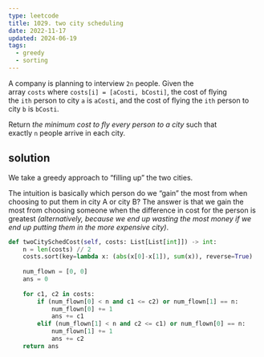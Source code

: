 ```yaml
---
type: leetcode
title: 1029. two city scheduling
date: 2022-11-17
updated: 2024-06-19
tags:
  - greedy
  - sorting
---
```


A company is planning to interview `2n` people. Given the array `costs` where `costs[i] = [aCosti, bCosti]`, the cost of flying the `ith` person to city `a` is `aCosti`, and the cost of flying the `ith` person to city `b` is `bCosti`.

Return _the minimum cost to fly every person to a city_ such that exactly `n` people arrive in each city.

## solution

We take a greedy approach to “filling up” the two cities.

The intuition is basically which person do we “gain” the most from when choosing to put them in city A or city B? The answer is that we gain the most from choosing someone when the difference in cost for the person is greatest _(alternatively, because we end up wasting the most money if we end up putting them in the more expensive city)_.

```python
def twoCitySchedCost(self, costs: List[List[int]]) -> int:
	n = len(costs) // 2
	costs.sort(key=lambda x: (abs(x[0]-x[1]), sum(x)), reverse=True)
	  
	num_flown = [0, 0]
	ans = 0
	  
	for c1, c2 in costs:
		if (num_flown[0] < n and c1 <= c2) or num_flown[1] == n:
			num_flown[0] += 1
			ans += c1
		elif (num_flown[1] < n and c2 <= c1) or num_flown[0] == n:
			num_flown[1] += 1
			ans += c2
	return ans
```
